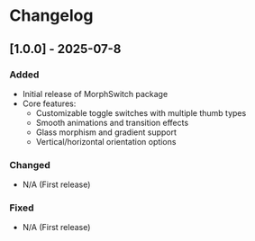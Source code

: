 # Changelog

## [1.0.0] - 2025-07-8 

### Added
- Initial release of MorphSwitch package
- Core features:
  - Customizable toggle switches with multiple thumb types
  - Smooth animations and transition effects
  - Glass morphism and gradient support
  - Vertical/horizontal orientation options

### Changed
- N/A (First release)

### Fixed
- N/A (First release)